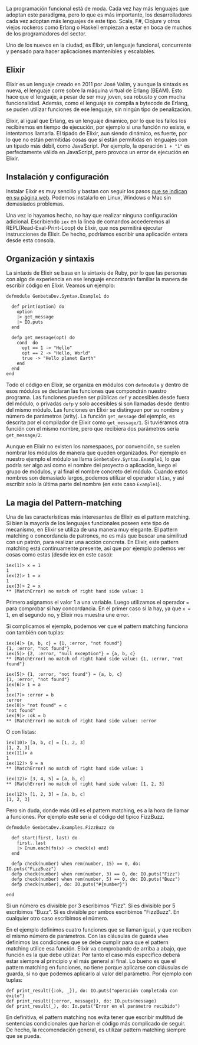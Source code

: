 
La programación funcional está de moda. Cada vez hay más lenguajes que adoptan este paradigma, pero lo que es más importante, los desarrolladores cada vez adoptan más lenguajes de este tipo. Scala, F#, Clojure y otros viejos rockeros como Erlang o Haskell empiezan a estar en boca de muchos de los programadores del sector.

Uno de los nuevos en la ciudad, es Elixir, un lenguaje funcional, concurrente y pensado para hacer aplicaciones mantenibles y escalables.


## Elixir

Elixir es un lenguaje creado en 2011 por José Valim, y aunque la sintaxis es nueva, el lenguaje corre sobre la máquina virtual de Erlang (BEAM). Esto hace que el lenguaje, a pesar de ser muy joven, sea robusto y con mucha funcionalidad. Además, como el lenguaje se compila a bytecode de Erlang, se puden utilizar funciones de ese lenguaje, sin ningún tipo de penalización.

Elixir, al igual que Erlang, es un lenguaje dinámico, por lo que los fallos los recibiremos en tiempo de ejecución, por ejemplo si una función no existe, e intentamos llamarla. El tipado de Elixir, aun siendo dinámico, es fuerte, por lo que no están permitidas cosas que sí están permitidas en lenguajes con un tipado más débil, como JavaScript. Por ejemplo, la operación `1 + "1"` es perfectamente válida en JavaScript, pero provoca un error de ejecución en Elixir.

## Instalación y configuración

Instalar Elixir es muy sencillo y bastan con seguir los pasos [que se indican en su página web](https://elixir-lang.org/install.html). Podemos instalarlo en Linux, Windows o Mac sin demasiados problemas. 

Una vez lo hayamos hecho, no hay que realizar ninguna configuración adicional. Escribiendo `iex` en la línea de comandos accederemos al REPL(Read-Eval-Print-Loop) de Elixir, que nos permitirá ejecutar instrucciones de Elixir. De hecho, podríamos escribir una aplicación entera desde esta consola.



## Organización y sintaxis

La sintaxis de Elixir se basa en la sintaxis de Ruby, por lo que las personas con algo de experiencia en ese lenguaje encontrarán familiar la manera de escribir código en Elixir. Veamos un ejemplo:

```
defmodule GenbetaDev.Syntax.Example1 do

  def print(option) do
    option
    |> get_message
    |> IO.puts
  end

  defp get_message(opt) do
    cond  do
      opt == 1 -> "Hello"
      opt == 2 -> "Hello, World"
      true -> "Hello planet Earth"
    end
  end
end
```

Todo el código en Elixir, se organiza en módulos con `defmodule` y dentro de esos módulos se declaran las funciones que compondrán nuestro programa. Las funciones pueden ser públicas `def` y accesibles desde fuera del módulo, o privadas `defp` y solo accesibles si son llamadas desde dentro del mismo módulo. Las funciones en Elixir se distinguen por su nombre y número de parámetros (arity). La función `get_message` del ejemplo, es descrita por el compilador de Elixir como `get_message/1`. Si tuviéramos otra función con el mismo nombre, pero que recibiera dos parámetros sería `get_message/2`.

Aunque en Elixir no existen los namespaces, por convención, se suelen nombrar los módulos de manera que queden organizados. Por ejemplo en nuestro ejemplo el módulo se llama `GenbetaDev.Syntax.Example1`, lo que podría ser algo así como el nombre del proyecto o aplicación, luego el grupo de módulos, y al final el nombre concreto del módulo. Cuando estos nombres son demasiado largos, podemos utilizar el operador `alias`, y así escribir solo la última parte del nombre (en este caso `Example1`).

## La magia del Pattern-matching

Una de las características más interesantes de Elixir es el pattern matching. Si bien la mayoría de los lenguajes funcionales poseen este tipo de mecanismo, en Elixir se utiliza de una manera muy elegante. El pattern matching o concordancia de patrones, no es más que buscar una similitud con un patrón, para realizar una acción concreta. En Elixir, este pattern matching está continuamente presente, así que por ejemplo podemos ver cosas como estas (desde iex en este caso):

```
iex(1)> x = 1
1
iex(2)> 1 = x
1
iex(3)> 2 = x
** (MatchError) no match of right hand side value: 1
```

Primero asignamos el valor 1 a una variable. Luego utilizamos el operador `=` para comprobar si hay concordancia. En el primer caso sí la hay, ya que `x = 1`, en el segundo no, y Elixir nos muestra une error.

Si complicamos el ejemplo, podemos ver que el pattern matching funciona con también con tuplas:

```
iex(4)> {a, b, c} = {1, :error, "not found"}
{1, :error, "not found"}
iex(5)> {2, :error, "null exception"} = {a, b, c}
** (MatchError) no match of right hand side value: {1, :error, "not found"}
    
iex(5)> {1, :error, "not found"} = {a, b, c}     
{1, :error, "not found"}
iex(6)> 1 = a
1    
iex(7)> :error = b
:error
iex(8)> "not found" = c
"not found"
iex(9)> :ok = b
** (MatchError) no match of right hand side value: :error
```

O con listas:

```
iex(10)> [a, b, c] = [1, 2, 3]
[1, 2, 3]
iex(11)> a
1
iex(12)> 9 = a
** (MatchError) no match of right hand side value: 1
    
iex(12)> [3, 4, 5] = [a, b, c]
** (MatchError) no match of right hand side value: [1, 2, 3]
    
iex(12)> [1, 2, 3] = [a, b, c]
[1, 2, 3]
```

Pero sin duda, donde más útil es el pattern matching, es a la hora de llamar a funciones. Por ejemplo este sería el código del típico FizzBuzz. 

```
defmodule GenbetaDev.Examples.FizzBuzz do

  def start(first, last) do
    first..last
    |> Enum.each(fn(x) -> check(x) end)
  end

  defp check(number) when rem(number, 15) == 0, do: IO.puts("FizzBuzz") 
  defp check(number) when rem(number, 3) == 0, do: IO.puts("Fizz")
  defp check(number) when rem(number, 5) == 0, do: IO.puts("Buzz")
  defp check(number), do: IO.puts("#{number}")

end
```

Si un número es divisible por 3 escribimos "Fizz". Si es divisible por 5 escribimos "Buzz". Si es divisible por ambos escribimos "FizzBuzz". En cualquier otro caso escribimos el número.

En el ejemplo definimos cuatro funciones que se llaman igual, y que reciben el mismo número de parámetros. Con las cláusulas de guarda `when` definimos las condiciones que se debe cumplir para que el pattern matching utilice esa función. Elixir va comprobando de arriba a abajo, que función es la que debe utilizar. Por tanto el caso más específico deberá estar siempre al principio y el más general al final. Lo bueno es que el pattern matching en funciones, no tiene porque aplicarse con cláusulas de guarda, si no que podemos aplicarlo al valor del parámetro. Por ejemplo con tuplas:

``` 
def print_result({:ok, _}), do: IO.puts("operación completada con éxito")
def print_result({:error, message}), do: IO.puts(message)
def print_result(_), do: Io.puts("Error en el parámetro recibido")
```

En definitiva, el pattern matching nos evita tener que escribir multitud de sentencias condicionales que harían el código más complicado de seguir. De hecho, la recomendación general, es utilizar pattern matching siempre que se pueda.
